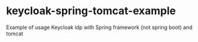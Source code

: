 # keycloak-spring-tomcat-example
Example of usage Keycloak idp with Spring framework (not spring boot) and tomcat
